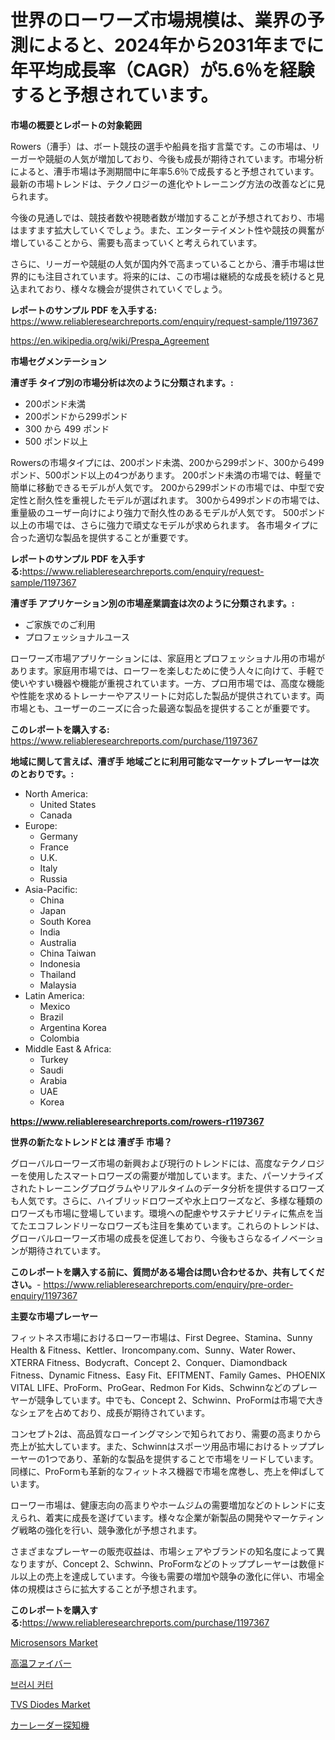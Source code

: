 <p><h1>世界のローワーズ市場規模は、業界の予測によると、2024年から2031年までに年平均成長率（CAGR）が5.6％を経験すると予想されています。</h1></p><p><strong>市場の概要とレポートの対象範囲</strong></p>
<p><p>Rowers（漕手）は、ボート競技の選手や船員を指す言葉です。この市場は、リーガーや競艇の人気が増加しており、今後も成長が期待されています。市場分析によると、漕手市場は予測期間中に年率5.6％で成長すると予想されています。最新の市場トレンドは、テクノロジーの進化やトレーニング方法の改善などに見られます。</p><p>今後の見通しでは、競技者数や視聴者数が増加することが予想されており、市場はますます拡大していくでしょう。また、エンターテイメント性や競技の興奮が増していることから、需要も高まっていくと考えられています。</p><p>さらに、リーガーや競艇の人気が国内外で高まっていることから、漕手市場は世界的にも注目されています。将来的には、この市場は継続的な成長を続けると見込まれており、様々な機会が提供されていくでしょう。</p></p>
<p><strong>レポートのサンプル PDF を入手する:</strong> <a href="https://www.reliableresearchreports.com/enquiry/request-sample/1197367">https://www.reliableresearchreports.com/enquiry/request-sample/1197367</a></p>
<p><a href="https://en.wikipedia.org/wiki/Prespa_Agreement">https://en.wikipedia.org/wiki/Prespa_Agreement</a></p>
<p><strong>市場セグメンテーション</strong></p>
<p><strong>漕ぎ手 タイプ別の市場分析は次のように分類されます。:</strong></p>
<p><ul><li>200ポンド未満</li><li>200ポンドから299ポンド</li><li>300 から 499 ポンド</li><li>500 ポンド以上</li></ul></p>
<p><p>Rowersの市場タイプには、200ポンド未満、200から299ポンド、300から499ポンド、500ポンド以上の4つがあります。 200ポンド未満の市場では、軽量で簡単に移動できるモデルが人気です。 200から299ポンドの市場では、中型で安定性と耐久性を重視したモデルが選ばれます。 300から499ポンドの市場では、重量級のユーザー向けにより強力で耐久性のあるモデルが人気です。 500ポンド以上の市場では、さらに強力で頑丈なモデルが求められます。 各市場タイプに合った適切な製品を提供することが重要です。</p></p>
<p><strong>レポートのサンプル PDF を入手する:</strong><a href="https://www.reliableresearchreports.com/enquiry/request-sample/1197367">https://www.reliableresearchreports.com/enquiry/request-sample/1197367</a></p>
<p><strong> 漕ぎ手 アプリケーション別の市場産業調査は次のように分類されます。:</strong></p>
<p><ul><li>ご家族でのご利用</li><li>プロフェッショナルユース</li></ul></p>
<p><p>ローワーズ市場アプリケーションには、家庭用とプロフェッショナル用の市場があります。家庭用市場では、ローワーを楽しむために使う人々に向けて、手軽で使いやすい機器や機能が重視されています。一方、プロ用市場では、高度な機能や性能を求めるトレーナーやアスリートに対応した製品が提供されています。両市場とも、ユーザーのニーズに合った最適な製品を提供することが重要です。</p></p>
<p><strong>このレポートを購入する:</strong> <a href="https://www.reliableresearchreports.com/purchase/1197367">https://www.reliableresearchreports.com/purchase/1197367</a></p>
<p><strong>地域に関して言えば、漕ぎ手 地域ごとに利用可能なマーケットプレーヤーは次のとおりです。:</strong></p>
<p><ul>
    <li>
        North America:
        <ul>
            <li>United States</li>
            <li>Canada</li>
        </ul>
    </li>
    <li>
        Europe:
        <ul>
            <li>Germany</li>
            <li>France</li>
            <li>U.K.</li>
            <li>Italy</li>
            <li>Russia</li>
        </ul>
    </li>
    <li>
        Asia-Pacific:
        <ul>
            <li>China</li>
            <li>Japan</li>
            <li>South Korea</li>
            <li>India</li>
            <li>Australia</li>
            <li>China Taiwan</li>
            <li>Indonesia</li>
            <li>Thailand</li>
            <li>Malaysia</li>
        </ul>
    </li>
    <li>
        Latin America:
        <ul>
            <li>Mexico</li>
            <li>Brazil</li>
            <li>Argentina Korea</li>
            <li>Colombia</li>
        </ul>
    </li>
    <li>
        Middle East & Africa:
        <ul>
            <li>Turkey</li>
            <li>Saudi</li>
            <li>Arabia</li>
            <li>UAE</li>
            <li>Korea</li>
        </ul>
    </li>
    </ul></p>
<p><strong><a href="https://www.reliableresearchreports.com/rowers-r1197367">https://www.reliableresearchreports.com/rowers-r1197367</a></strong></p>
<p><strong>世界の新たなトレンドとは 漕ぎ手 市場？</strong></p>
<p><p>グローバルローワーズ市場の新興および現行のトレンドには、高度なテクノロジーを使用したスマートロワーズの需要が増加しています。また、パーソナライズされたトレーニングプログラムやリアルタイムのデータ分析を提供するロワーズも人気です。さらに、ハイブリッドロワーズや水上ロワーズなど、多様な種類のロワーズも市場に登場しています。環境への配慮やサステナビリティに焦点を当てたエコフレンドリーなロワーズも注目を集めています。これらのトレンドは、グローバルローワーズ市場の成長を促進しており、今後もさらなるイノベーションが期待されています。</p></p>
<p><strong>このレポートを購入する前に、質問がある場合は問い合わせるか、共有してください。</strong>- <a href="https://www.reliableresearchreports.com/enquiry/pre-order-enquiry/1197367">https://www.reliableresearchreports.com/enquiry/pre-order-enquiry/1197367</a></p>
<p><strong>主要な市場プレーヤー</strong></p>
<p><p>フィットネス市場におけるローワー市場は、First Degree、Stamina、Sunny Health & Fitness、Kettler、Ironcompany.com、Sunny、Water Rower、XTERRA Fitness、Bodycraft、Concept 2、Conquer、Diamondback Fitness、Dynamic Fitness、Easy Fit、EFITMENT、Family Games、PHOENIX VITAL LIFE、ProForm、ProGear、Redmon For Kids、Schwinnなどのプレーヤーが競争しています。中でも、Concept 2、Schwinn、ProFormは市場で大きなシェアを占めており、成長が期待されています。</p><p>コンセプト2は、高品質なローイングマシンで知られており、需要の高まりから売上が拡大しています。また、Schwinnはスポーツ用品市場におけるトッププレーヤーの1つであり、革新的な製品を提供することで市場をリードしています。同様に、ProFormも革新的なフィットネス機器で市場を席巻し、売上を伸ばしています。</p><p>ローワー市場は、健康志向の高まりやホームジムの需要増加などのトレンドに支えられ、着実に成長を遂げています。様々な企業が新製品の開発やマーケティング戦略の強化を行い、競争激化が予想されます。</p><p>さまざまなプレーヤーの販売収益は、市場シェアやブランドの知名度によって異なりますが、Concept 2、Schwinn、ProFormなどのトッププレーヤーは数億ドル以上の売上を達成しています。今後も需要の増加や競争の激化に伴い、市場全体の規模はさらに拡大することが予想されます。</p></p>
<p><strong>このレポートを購入する:</strong><a href="https://www.reliableresearchreports.com/purchase/1197367">https://www.reliableresearchreports.com/purchase/1197367</a></p>
<p><p><a href="https://github.com/dancokkoe288/Market-Research-Report-List-1/blob/main/microsensors-market.md">Microsensors Market</a></p><p><a href="https://github.com/schmahlson/Market-Research-Report-List-3/blob/main/138182134701.md">高温ファイバー</a></p><p><a href="https://github.com/shampaakter36/Market-Research-Report-List-2/blob/main/517232744840.md">브러시 커터</a></p><p><a href="https://github.com/mdkiwi4kiwi/Market-Research-Report-List-1/blob/main/tvs-diodes-market.md">TVS Diodes Market</a></p><p><a href="https://github.com/TerrellConn/Market-Research-Report-List-2/blob/main/729862934703.md">カーレーダー探知機</a></p></p>
